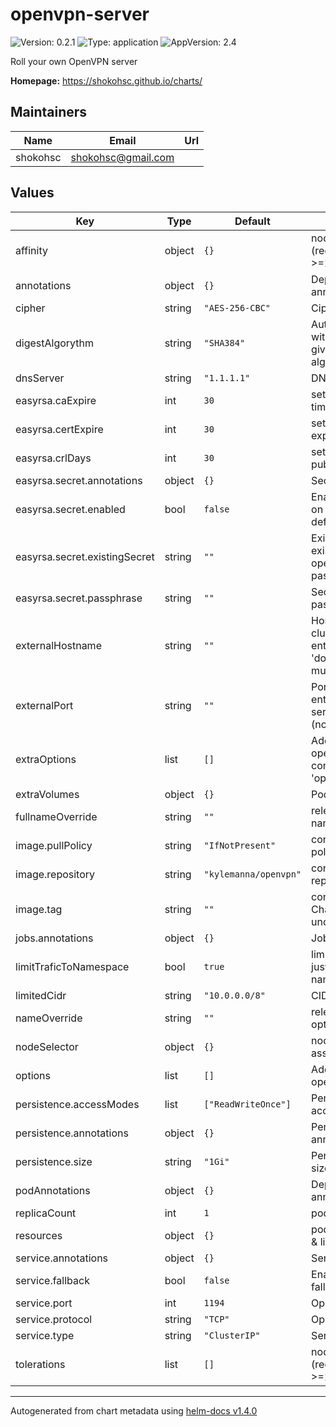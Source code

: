 # openvpn-server

![Version: 0.2.1](https://img.shields.io/badge/Version-0.2.1-informational?style=flat-square) ![Type: application](https://img.shields.io/badge/Type-application-informational?style=flat-square) ![AppVersion: 2.4](https://img.shields.io/badge/AppVersion-2.4-informational?style=flat-square)

Roll your own OpenVPN server

**Homepage:** <https://shokohsc.github.io/charts/>

## Maintainers

| Name | Email | Url |
| ---- | ------ | --- |
| shokohsc | shokohsc@gmail.com |  |

## Values

| Key | Type | Default | Description |
|-----|------|---------|-------------|
| affinity | object | `{}` | node/pod affinities (requires Kubernetes >=1.6) |
| annotations | object | `{}` | Deployment annotations |
| cipher | string | `"AES-256-CBC"` | Cipher used |
| digestAlgorythm | string | `"SHA384"` | Authenticate  packets with HMAC using the given message digest algorithm (auth). |
| dnsServer | string | `"1.1.1.1"` | DNS Server IP |
| easyrsa.caExpire | int | `30` | set the CA expiration time in days |
| easyrsa.certExpire | int | `30` | set the issued cert expiration time in days |
| easyrsa.crlDays | int | `30` | set the CRL 'next publish' time in days |
| easyrsa.secret.annotations | object | `{}` | Secret annotations |
| easyrsa.secret.enabled | bool | `false` | Enabling passphrase on CA (recommended, defaults to false) |
| easyrsa.secret.existingSecret | string | `""` | Existing Secret with existing key: openvpn-server-passphrase |
| easyrsa.secret.passphrase | string | `""` | Secret passphrase i.e pass:1234 |
| externalHostname | string | `""` | Hostname OR Ip of cluster openvpn entrypoint, default to 'domain.tld' so you must define it |
| externalPort | string | `""` | Port cluster openvpn entrypoint, defaults to service.port (nodePort) |
| extraOptions | list | `[]` | Additional options for openvpn configuration: -e 'option' |
| extraVolumes | object | `{}` | Pod extra volumes |
| fullnameOverride | string | `""` | release full release name override option |
| image.pullPolicy | string | `"IfNotPresent"` | container image pull policy |
| image.repository | string | `"kylemanna/openvpn"` | container image repository |
| image.tag | string | `""` | container image tag or Chart appVersion if undefined |
| jobs.annotations | object | `{}` | Job annotations |
| limitTraficToNamespace | bool | `true` | limit network traffic just to OpenVPN namespace |
| limitedCidr | string | `"10.0.0.0/8"` | CIDR to be blocked out |
| nameOverride | string | `""` | release name override option |
| nodeSelector | object | `{}` | node labels for pod assignment |
| options | list | `[]` | Additional options for openvpn configuration |
| persistence.accessModes | list | `["ReadWriteOnce"]` | PersistentVolumeClaim access modes |
| persistence.annotations | object | `{}` | PersistentVolumeClaim annotations |
| persistence.size | string | `"1Gi"` | PersistentVolumeClaim size request |
| podAnnotations | object | `{}` | Deployment pod annotations |
| replicaCount | int | `1` | pods replica count |
| resources | object | `{}` | pod resource requests & limits |
| service.annotations | object | `{}` | Service annotations |
| service.fallback | bool | `false` | Enables protocol fallback |
| service.port | int | `1194` | OpenVPN port |
| service.protocol | string | `"TCP"` | OpenVPN protocol |
| service.type | string | `"ClusterIP"` | Service type |
| tolerations | list | `[]` | node taints to tolerate (requires Kubernetes >=1.6) |

----------------------------------------------
Autogenerated from chart metadata using [helm-docs v1.4.0](https://github.com/norwoodj/helm-docs/releases/v1.4.0)
